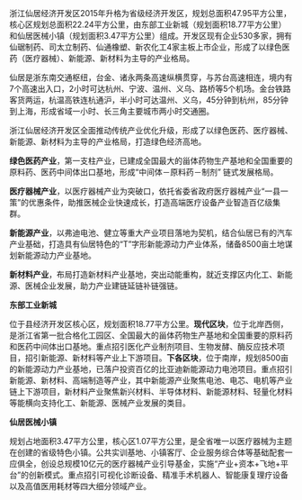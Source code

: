 浙江仙居经济开发区2015年升格为省级经济开发区，规划总面积47.95平方公里，核心区规划总面积22.24平方公里，由东部工业新城（规划面积18.77平方公里）和仙居医械小镇（规划面积3.47平方公里）组成。开发区现有企业530多家，拥有仙琚制药、司太立制药、仙通橡塑、新农化工4家主板上市企业，形成了以绿色医药（医疗器械）、新能源、新材料为主导的产业格局。

仙居是浙东南交通枢纽，台金、诸永两条高速纵横贯穿，与苏台高速相连，境内有7个高速出入口，2小时可达杭州、宁波、温州、义乌、路桥等5个机场。金台铁路客货两运，杭温高铁连杭通沪，半小时可达温州、义乌，45分钟到杭州，85分钟到上海，形成省域一小时、长三角主要城市两小时交通圈。

浙江仙居经济开发区全面推动传统产业优化升级，形成了以绿色医药、医疗器械、新能源、新材料为主导的产业格局，打造绿色经济高地。

  

**绿色医药产业**，第一支柱产业，已建成全国最大的甾体药物生产基地和全国重要的原料药、医药中间体出口基地，形成“中间体－原料药－制剂” 链式发展格局。

  

**医疗器械产业**，以医疗器械产业为突破口，依托省委省政府医疗器械产业“一县一策”的优惠条件，助推医械企业快速成长，打造高端医疗设备产业智造百亿级集群。

  

**新能源产业**，以弗迪电池、健立等重大产业项目落地为契机，结合仙居已有的汽车产业基础，打造具有仙居特色的“T”字形新能源动力产业体系，储备8500亩土地谋划新能源动力产业基地。

  

**新材料产业**，布局打造新材料产业基地，突出动能重构，就近支撑区内化工、新能源、医械企业发展，助力产业建链延链补链强链。

**东部工业新城**  

位于县经济开发区核心区，规划面积18.77平方公里。**现代区块**，位于北岸西侧，是浙江省第一批合格化工园区、全国最大的甾体药物生产基地和全国重要的原料药和医药中间体出口基地。重点招引医化产业制剂项目、生物发酵、酶反应技术项目，招引新能源、新材料等产业上下游项目。**下各区块**，位于南岸，规划8500亩的新能源动力产业基地，已落户投资百亿的比亚迪新能源动力电池项目。重点招引新能源、新材料、高端制造等产业，其中新能源产业聚焦电池、电芯、电机等产业链上下游项目，新材料产业聚焦新兴材料、半导体材料、新能源材料、轻量化材料等能横向支持化工、新能源、医械产业发展的类目。

**仙居医械小镇**  

规划占地面积3.47平方公里，核心区1.07平方公里，是全省唯一以医疗器械为主题在创建的省级特色小镇。公共实训基地、小镇客厅、企业服务综合体等基础配套一应俱全，创设总规模10亿元的医疗器械产业引导基金，实施“产业+资本+飞地+平台”的创新模式。重点招引可视化诊断设备、精准手术机器人、智能康复理疗设备以及高值医用耗材等四大细分领域产业。

